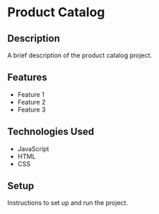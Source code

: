 # Product Catalog

## Description

A brief description of the product catalog project.

## Features

- Feature 1
- Feature 2
- Feature 3

## Technologies Used

- JavaScript
- HTML
- CSS

## Setup

Instructions to set up and run the project.

